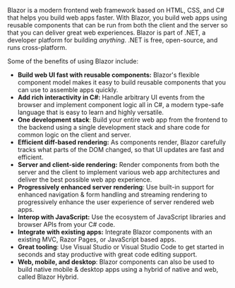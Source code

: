 Blazor is a modern frontend web framework based on HTML, CSS, and C# that helps you build web apps faster. With Blazor, you build web apps using reusable components that can be run from both the client and the server so that you can deliver great web experiences. Blazor is part of .NET, a developer platform for building *anything*. .NET is free, open-source, and runs cross-platform.

Some of the benefits of using Blazor include:

- **Build web UI fast with reusable components:** Blazor's flexible component model makes it easy to build reusable components that you can use to assemble apps quickly.
- **Add rich interactivity in C#:** Handle arbitrary UI events from the browser and implement component logic all in C#, a modern type-safe language that is easy to learn and highly versatile.
- **One development stack**: Build your entire web app from the frontend to the backend using a single development stack and share code for common logic on the client and server.
- **Efficient diff-based rendering:** As components render, Blazor carefully tracks what parts of the DOM changed, so that UI updates are fast and efficient.
- **Server and client-side rendering:** Render components from both the server and the client to implement various web app architectures and deliver the best possible web app experience.
- **Progressively enhanced server rendering**: Use built-in support for enhanced navigation & form handling and streaming rendering to progressively enhance the user experience of server rendered web apps.
- **Interop with JavaScript:** Use the ecosystem of JavaScript libraries and browser APIs from your C# code.
- **Integrate with existing apps:** Integrate Blazor components with an existing MVC, Razor Pages, or JavaScript based apps.
- **Great tooling**: Use Visual Studio or Visual Studio Code to get started in seconds and stay productive with great code editing support.
- **Web, mobile, and desktop**: Blazor components can also be used to build native mobile & desktop apps using a hybrid of native and web, called Blazor Hybrid.
